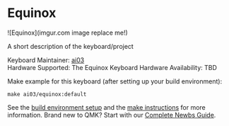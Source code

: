 # Equinox

![Equinox](imgur.com image replace me!)

A short description of the keyboard/project

Keyboard Maintainer: [ai03](https://github.com/ai03-2725)  
Hardware Supported: The Equinox Keyboard
Hardware Availability: TBD

Make example for this keyboard (after setting up your build environment):

    make ai03/equinox:default

See the [build environment setup](https://docs.qmk.fm/#/getting_started_build_tools) and the [make instructions](https://docs.qmk.fm/#/getting_started_make_guide) for more information. Brand new to QMK? Start with our [Complete Newbs Guide](https://docs.qmk.fm/#/newbs).
